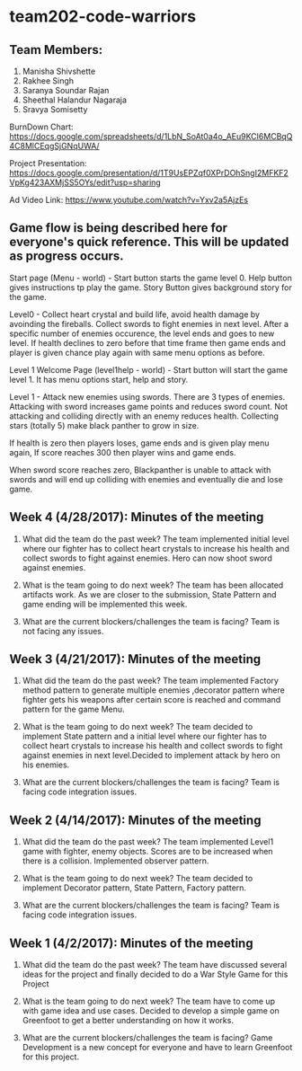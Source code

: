 # team202-code-warriors

## Team Members:

1. Manisha Shivshette
2. Rakhee Singh
3. Saranya Soundar Rajan
4. Sheethal Halandur Nagaraja
5. Sravya Somisetty

BurnDown Chart: https://docs.google.com/spreadsheets/d/1LbN_SoAt0a4o_AEu9KCI6MCBqQ4C8MlCEqgSjGNqUWA/

Project Presentation: https://docs.google.com/presentation/d/1T9UsEPZqf0XPrDOhSngI2MFKF2VpKg423AXMjSS5OYs/edit?usp=sharing

Ad Video Link: https://www.youtube.com/watch?v=Yxv2a5AjzEs

## Game flow is being described here for everyone's quick reference. This will be updated as progress occurs.

Start page (Menu - world) - Start button starts the game level 0. Help button gives instructions tp play the game. Story Button gives background story for the game. 

Level0 - Collect heart crystal and build life, avoid health damage by avoinding the fireballs. Collect swords to fight enemies in next level. After a specific number of enemies occurence, the level ends and goes to new level. If health declines to zero before that time frame then game ends and player is given chance play again with same menu options as before.

Level 1 Welcome Page (level1help - world) - Start button will start the game level 1. It has menu options start, help and story.

Level 1 - Attack new enemies using swords. There are 3 types of enemies. Attacking with sword increases game points and reduces sword count. Not attacking and colliding directly with an enemy reduces health. Collecting stars (totally 5) make black panther to grow in size.

If health is zero then players loses, game ends and is given play menu again, If score reaches 300 then player wins and game ends.

When sword score reaches zero, Blackpanther is unable to attack with swords and will end up colliding with enemies and eventually die and lose game.

## Week 4 (4/28/2017): Minutes of the meeting

1.  What did the team do the past week? The team implemented initial level where our fighter has to collect heart crystals to increase his health and collect swords to fight against enemies. Hero can now shoot sword against enemies.

2.  What is the team going to do next week? The team has been allocated artifacts work. As we are closer to the submission, State Pattern and game ending will be implemented this week.

3.  What are the current blockers/challenges the team is facing? Team is not facing any issues.

## Week 3 (4/21/2017): Minutes of the meeting

1.  What did the team do the past week? The team implemented Factory method pattern to generate multiple enemies ,decorator pattern where fighter gets his weapons after certain  score is reached and command pattern for the game Menu.

2.  What is the team going to do next week? The team decided to implement State pattern and a initial level where our fighter has to collect heart crystals to increase his health and collect swords to fight against enemies in next level.Decided to implement attack by hero on his enemies.  

3.  What are the current blockers/challenges the team is facing? Team is facing code integration issues.


## Week 2 (4/14/2017): Minutes of the meeting

1.  What did the team do the past week? The team implemented Level1 game with fighter, enemy objects. Scores are to be increased when there is a collision. Implemented observer pattern.

2.  What is the team going to do next week? The team decided to implement Decorator pattern, State Pattern,  Factory pattern.

3.  What are the current blockers/challenges the team is facing? Team is facing code integration issues.


## Week 1 (4/2/2017): Minutes of the meeting

1.  What did the team do the past week? The team have discussed several ideas for the project and finally decided to do a War Style Game for this Project

2.  What is the team going to do next week? The team have to come up with game idea and use cases. Decided to develop a simple game on Greenfoot to get a better understanding on how it works.

3.  What are the current blockers/challenges the team is facing? Game Development is a new concept for everyone and have to learn Greenfoot for this project.
